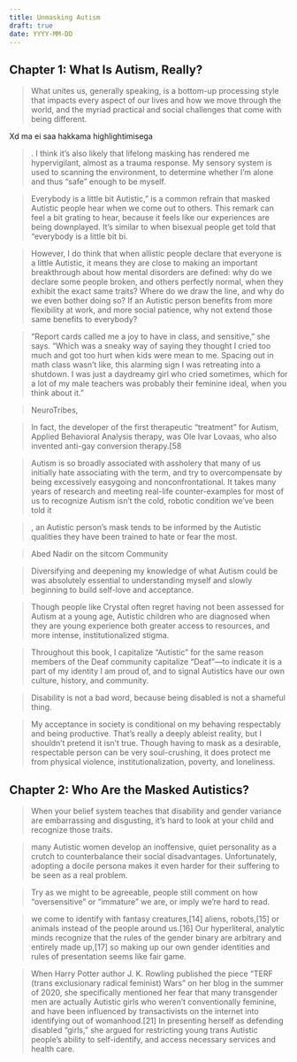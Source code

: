 ```yaml
---
title: Unmasking Autism
draft: true
date: YYYY-MM-DD
---
```


## Chapter 1: What Is Autism, Really?

> What unites us, generally speaking, is a bottom-up processing style that impacts every aspect of our lives and how we move through the world, and the myriad practical and social challenges that come with being different.

Xd ma ei saa hakkama highlightimisega

> . I think it’s also likely that lifelong masking has rendered me hypervigilant, almost as a trauma response. My sensory system is used to scanning the environment, to determine whether I’m alone and thus “safe” enough to be myself.

> Everybody is a little bit Autistic,” is a common refrain that masked Autistic people hear when we come out to others. This remark can feel a bit grating to hear, because it feels like our experiences are being downplayed. It’s similar to when bisexual people get told that “everybody is a little bit bi.

> However, I do think that when allistic people declare that everyone is a little Autistic, it means they are close to making an important breakthrough about how mental disorders are defined: why do we declare some people broken, and others perfectly normal, when they exhibit the exact same traits? Where do we draw the line, and why do we even bother doing so? If an Autistic person benefits from more flexibility at work, and more social patience, why not extend those same benefits to everybody?

> “Report cards called me a joy to have in class, and sensitive,” she says. “Which was a sneaky way of saying they thought I cried too much and got too hurt when kids were mean to me. Spacing out in math class wasn’t like, this alarming sign I was retreating into a shutdown. I was just a daydreamy girl who cried sometimes, which for a lot of my male teachers was probably their feminine ideal, when you think about it.”

> NeuroTribes,

> In fact, the developer of the first therapeutic “treatment” for Autism, Applied Behavioral Analysis therapy, was Ole Ivar Lovaas, who also invented anti-gay conversion therapy.[58

> Autism is so broadly associated with assholery that many of us initially hate associating with the term, and try to overcompensate by being excessively easygoing and nonconfrontational. It takes many years of research and meeting real-life counter-examples for most of us to recognize Autism isn’t the cold, robotic condition we’ve been told it

> , an Autistic person’s mask tends to be informed by the Autistic qualities they have been trained to hate or fear the most.

> Abed Nadir on the sitcom Community

> Diversifying and deepening my knowledge of what Autism could be was absolutely essential to understanding myself and slowly beginning to build self-love and acceptance.

> Though people like Crystal often regret having not been assessed for Autism at a young age, Autistic children who are diagnosed when they are young experience both greater access to resources, and more intense, institutionalized stigma.

> Throughout this book, I capitalize “Autistic” for the same reason members of the Deaf community capitalize “Deaf”—to indicate it is a part of my identity I am proud of, and to signal Autistics have our own culture, history, and community.

> Disability is not a bad word, because being disabled is not a shameful thing.

> My acceptance in society is conditional on my behaving respectably and being productive. That’s really a deeply ableist reality, but I shouldn’t pretend it isn’t true. Though having to mask as a desirable, respectable person can be very soul-crushing, it does protect me from physical violence, institutionalization, poverty, and loneliness.

## Chapter 2: Who Are the Masked Autistics?

> When your belief system teaches that disability and gender variance are embarrassing and disgusting, it’s hard to look at your child and recognize those traits.

> many Autistic women develop an inoffensive, quiet personality as a crutch to counterbalance their social disadvantages. Unfortunately, adopting a docile persona makes it even harder for their suffering to be seen as a real problem.

> Try as we might to be agreeable, people still comment on how “oversensitive” or “immature” we are, or imply we’re hard to read.

> we come to identify with fantasy creatures,[14] aliens, robots,[15] or animals instead of the people around us.[16] Our hyperliteral, analytic minds recognize that the rules of the gender binary are arbitrary and entirely made up,[17] so making up our own gender identities and rules of presentation seems like fair game.

> When Harry Potter author J. K. Rowling published the piece “TERF (trans exclusionary radical feminist) Wars” on her blog in the summer of 2020, she specifically mentioned her fear that many transgender men are actually Autistic girls who weren’t conventionally feminine, and have been influenced by transactivists on the internet into identifying out of womanhood.[21] In presenting herself as defending disabled “girls,” she argued for restricting young trans Autistic people’s ability to self-identify, and access necessary services and health care.